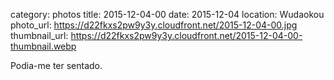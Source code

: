 category: photos 
title: 2015-12-04-00
date: 2015-12-04
location: Wudaokou
photo_url: https://d22fkxs2pw9y3y.cloudfront.net/2015-12-04-00.jpg
thumbnail_url: https://d22fkxs2pw9y3y.cloudfront.net/2015-12-04-00-thumbnail.webp

Podia-me ter sentado.                 